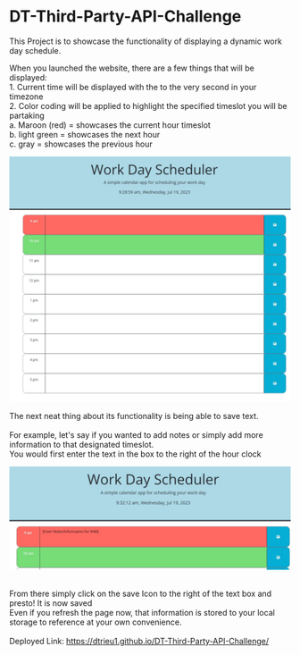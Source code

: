 # DT-Third-Party-API-Challenge

This Project is to showcase the functionality of displaying a dynamic work day schedule.

When you launched the website, there are a few things that will be displayed:
<br> 1. Current time will be displayed with the to the very second in your timezone
<br>2. Color coding will be applied to highlight the specified timeslot you will be partaking
<br>a. Maroon (red) = showcases the current hour timeslot
<br>b. light green = showcases the next hour
<br>c. gray = showcases the previous hour

![alt text = "Work Day Scheduler"](Work_Day_Scheduler.JPG)

The next neat thing about its functionality is being able to save text.
<br>
<br>For example, let's say if you wanted to add notes or simply add more information to that designated timeslot.
<br>You would first enter the text in the box to the right of the hour clock

![alt text = "Entering text to the 9am timeslot"](Entering_Info_9AM.JPG)

<br>From there simply click on the save Icon to the right of the text box and presto! It is now saved
<br>Even if you refresh the page now, that information is stored to your local storage to reference at your own convenience.
<br>
<br> Deployed Link: https://dtrieu1.github.io/DT-Third-Party-API-Challenge/
